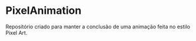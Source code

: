 # PixelAnimation
Repositório criado para manter a conclusão de uma animação feita no estilo Pixel Art.
